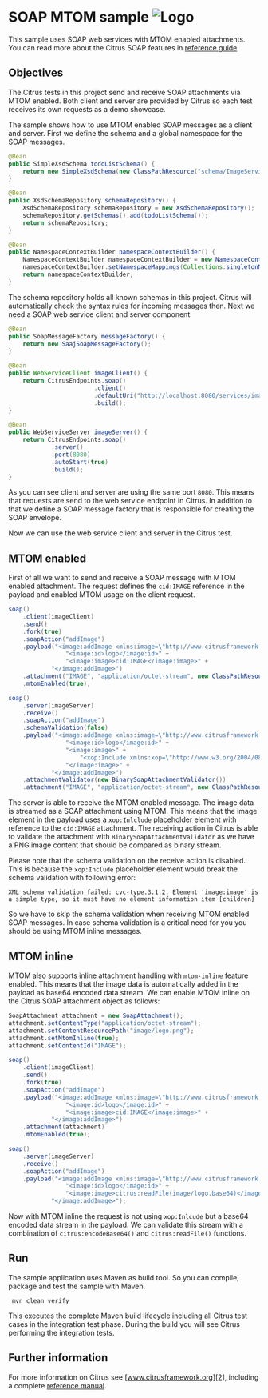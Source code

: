 SOAP MTOM sample ![Logo][1]
==============

This sample uses SOAP web services with MTOM enabled attachments. You can read more about the 
Citrus SOAP features in [reference guide][4]

Objectives
---------

The Citrus tests in this project send and receive SOAP attachments via MTOM enabled. Both client and server are provided by Citrus so
each test receives its own requests as a demo showcase.

The sample shows how to use MTOM enabled SOAP messages as a client and server. First we define the schema and a global namespace for the SOAP
messages.

```java
@Bean
public SimpleXsdSchema todoListSchema() {
    return new SimpleXsdSchema(new ClassPathResource("schema/ImageService.xsd"));
}

@Bean
public XsdSchemaRepository schemaRepository() {
    XsdSchemaRepository schemaRepository = new XsdSchemaRepository();
    schemaRepository.getSchemas().add(todoListSchema());
    return schemaRepository;
}

@Bean
public NamespaceContextBuilder namespaceContextBuilder() {
    NamespaceContextBuilder namespaceContextBuilder = new NamespaceContextBuilder();
    namespaceContextBuilder.setNamespaceMappings(Collections.singletonMap("image", "http://www.citrusframework.org/imageService"));
    return namespaceContextBuilder;
}
```
   
The schema repository holds all known schemas in this project. Citrus will automatically check the syntax rules for incoming messages
then. Next we need a SOAP web service client and server component:

```java
@Bean
public SoapMessageFactory messageFactory() {
    return new SaajSoapMessageFactory();
}

@Bean
public WebServiceClient imageClient() {
    return CitrusEndpoints.soap()
                        .client()
                        .defaultUri("http://localhost:8080/services/image")
                        .build();
}

@Bean
public WebServiceServer imageServer() {
    return CitrusEndpoints.soap()
            .server()
            .port(8080)
            .autoStart(true)
            .build();
}
```
    
As you can see client and server are using the same port `8080`. This means that requests are send to the web service endpoint in Citrus. In addition to that we define a SOAP message factory that is
responsible for creating the SOAP envelope. 

Now we can use the web service client and server in the Citrus test.

MTOM enabled
---------

First of all we want to send and receive a SOAP message with MTOM enabled attachment. The request defines the `cid:IMAGE` reference in the payload and enabled MTOM usage on the client request.
    
```java
soap()
    .client(imageClient)
    .send()
    .fork(true)
    .soapAction("addImage")
    .payload("<image:addImage xmlns:image=\"http://www.citrusframework.org/imageService\">" +
                "<image:id>logo</image:id>" +
                "<image:image>cid:IMAGE</image:image>" +
            "</image:addImage>")
    .attachment("IMAGE", "application/octet-stream", new ClassPathResource("image/logo.png"))
    .mtomEnabled(true);

soap()
    .server(imageServer)
    .receive()
    .soapAction("addImage")
    .schemaValidation(false)
    .payload("<image:addImage xmlns:image=\"http://www.citrusframework.org/imageService\">" +
                "<image:id>logo</image:id>" +
                "<image:image>" +
                    "<xop:Include xmlns:xop=\"http://www.w3.org/2004/08/xop/include\" href=\"cid:IMAGE\"/>" +
                "</image:image>" +
            "</image:addImage>")
    .attachmentValidator(new BinarySoapAttachmentValidator())
    .attachment("IMAGE", "application/octet-stream", new ClassPathResource("image/logo.png"));
```

The server is able to receive the MTOM enabled message. The image data is streamed as a SOAP attachment using MTOM. This means that the image element in the payload
uses a `xop:Inlclude` placeholder element with reference to the `cid:IMAGE` attachment. The receiving action in Citrus is able to validate the attachment with `BinarySoapAttachmentValidator` as we have a
PNG image content that should be compared as binary stream.

Please note that the schema validation on the receive action is disabled. This is because the `xop:Include` placeholder element would break the schema validation with following error:

```
XML schema validation failed: cvc-type.3.1.2: Element 'image:image' is a simple type, so it must have no element information item [children]
```

So we have to skip the schema validation when receiving MTOM enabled SOAP messages. In case schema validation is a critical need for you you should be using
MTOM inline messages.

MTOM inline
---------

MTOM also supports inline attachment handling with `mtom-inline` feature enabled. This means that the image data is automatically added in the payload as base64 encoded data stream.
We can enable MTOM inline on the Citrus SOAP attachment object as follows:
 
```java
SoapAttachment attachment = new SoapAttachment();
attachment.setContentType("application/octet-stream");
attachment.setContentResourcePath("image/logo.png");
attachment.setMtomInline(true);
attachment.setContentId("IMAGE");

soap()
    .client(imageClient)
    .send()
    .fork(true)
    .soapAction("addImage")
    .payload("<image:addImage xmlns:image=\"http://www.citrusframework.org/imageService\">" +
                "<image:id>logo</image:id>" +
                "<image:image>cid:IMAGE</image:image>" +
            "</image:addImage>")
    .attachment(attachment)
    .mtomEnabled(true);

soap()
    .server(imageServer)
    .receive()
    .soapAction("addImage")
    .payload("<image:addImage xmlns:image=\"http://www.citrusframework.org/imageService\">" +
                "<image:id>logo</image:id>" +
                "<image:image>citrus:readFile(image/logo.base64)</image:image>" +
            "</image:addImage>");
``` 

Now with MTOM inline the request is not using `xop:Inlcude` but a base64 encoded data stream in the payload. We can validate this stream with a combination of
`citrus:encodeBase64()` and `citrus:readFile()` functions.
        
Run
---------

The sample application uses Maven as build tool. So you can compile, package and test the
sample with Maven.
 
     mvn clean verify
    
This executes the complete Maven build lifecycle including all Citrus test cases in the integration test phase.
During the build you will see Citrus performing the integration tests.

Further information
---------

For more information on Citrus see [www.citrusframework.org][2], including
a complete [reference manual][3].

 [1]: https://citrusframework.org/img/brand-logo.png "Citrus"
 [2]: https://citrusframework.org
 [3]: https://citrusframework.org/reference/html/
 [4]: https://citrusframework.org/reference/html#soap
